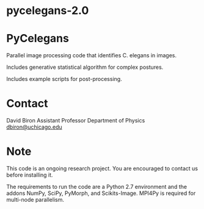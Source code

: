 # pycelegans-2.0
PyCelegans
==========

Parallel image processing code that identifies C. elegans in images.

Includes generative statistical algorithm for complex postures.

Includes example scripts for post-processing.


Contact
========
David Biron
Assistant Professor
Department of Physics
dbiron@uchicago.edu


Note
=====

This code is an ongoing research project.  You are encouraged to contact us 
before installing it.

The requirements to run the code are a Python 2.7 environment and the addons
NumPy, SciPy, PyMorph, and Scikits-Image. MPI4Py is required for multi-node
parallelism.
